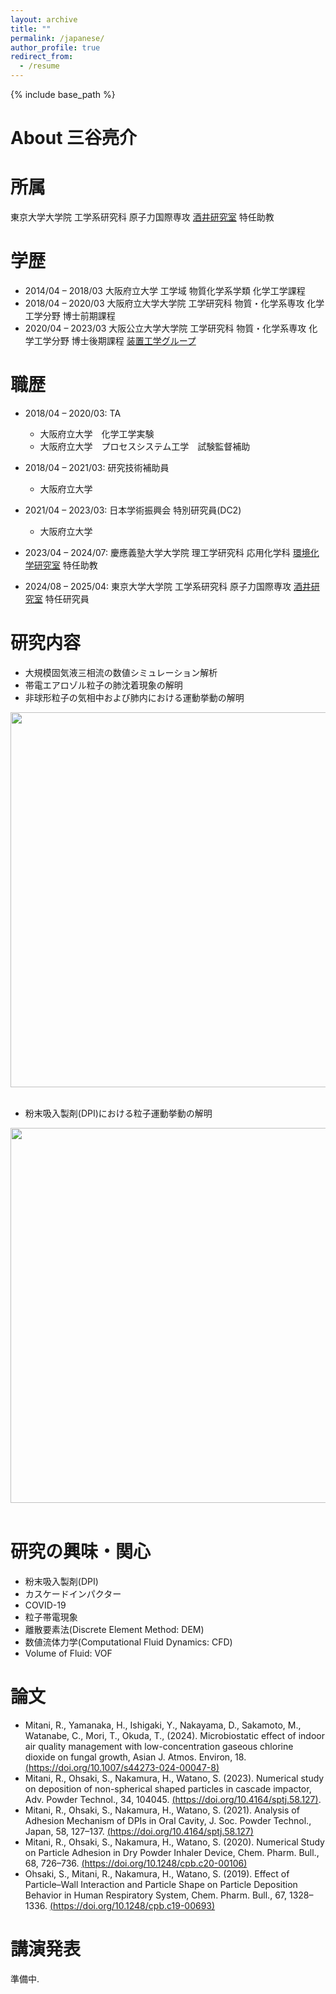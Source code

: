 ```yaml
---
layout: archive
title: ""
permalink: /japanese/
author_profile: true
redirect_from:
  - /resume
---
```


{% include base_path %}

About 三谷亮介
======


所属
======
東京大学大学院 工学系研究科 原子力国際専攻 [酒井研究室](https://dem.t.u-tokyo.ac.jp/) 特任助教 

学歴
======
* 2014/04 – 2018/03 大阪府立大学 工学域 物質化学系学類 化学工学課程
* 2018/04 – 2020/03 大阪府立大学大学院 工学研究科 物質・化学系専攻 化学工学分野 博士前期課程 
* 2020/04 – 2023/03 大阪公立大学大学院 工学研究科 物質・化学系専攻 化学工学分野 博士後期課程 [装置工学グループ](https://www.omu.ac.jp/eng/chemeng3/)  

職歴
======
* 2018/04 – 2020/03: TA
  * 大阪府立大学　化学工学実験
  * 大阪府立大学　プロセスシステム工学　試験監督補助

* 2018/04 – 2021/03: 研究技術補助員
  * 大阪府立大学  

* 2021/04 – 2023/03: 日本学術振興会 特別研究員(DC2)  
  * 大阪府立大学  

* 2023/04 – 2024/07: 慶應義塾大学大学院 理工学研究科 応用化学科 [環境化学研究室](https://www.applc.keio.ac.jp/~okuda/index.html) 特任助教
  
* 2024/08 – 2025/04: 東京大学大学院 工学系研究科 原子力国際専攻 [酒井研究室](https://dem.t.u-tokyo.ac.jp/) 特任研究員 

研究内容
======
* 大規模固気液三相流の数値シミュレーション解析
* 帯電エアロゾル粒子の肺沈着現象の解明
* 非球形粒子の気相中および肺内における運動挙動の解明


<div style="text-align: left;">
<img src='/images/lung.jpg' width="600">
</div>  
<br>  
  
  
  
* 粉末吸入製剤(DPI)における粒子運動挙動の解明  

<div style="text-align: left;">
<img src='/images/DPI.jpg' width="600">
</div>  
<br>    
  
  


研究の興味・関心
======
*  粉末吸入製剤(DPI)  
* カスケードインパクター  
* COVID-19  
* 粒子帯電現象
* 離散要素法(Discrete Element Method: DEM)  
* 数値流体力学(Computational Fluid Dynamics: CFD)
* Volume of Fluid: VOF


  
論文
======
* Mitani, R., Yamanaka, H., Ishigaki, Y., Nakayama, D., Sakamoto, M., Watanabe, C., Mori, T., Okuda, T., (2024). Microbiostatic effect of indoor air quality management with low-concentration gaseous chlorine dioxide on fungal growth, Asian J. Atmos. Environ, 18. [(https://doi.org/10.1007/s44273-024-00047-8)](https://doi.org/10.1007/s44273-024-00047-8)
* Mitani, R., Ohsaki, S., Nakamura, H., Watano, S. (2023). Numerical study on deposition of non-spherical shaped particles in cascade impactor, Adv. Powder Technol., 34, 104045. [(https://doi.org/10.4164/sptj.58.127)](https://doi.org/10.1016/j.apt.2023.104045).  
* Mitani, R., Ohsaki, S., Nakamura, H., Watano, S. (2021). Analysis of Adhesion Mechanism of DPIs in Oral Cavity, J. Soc. Powder Technol., Japan, 58, 127–137. [(https://doi.org/10.4164/sptj.58.127)](https://doi.org/10.4164/sptj.58.127)  
* Mitani, R., Ohsaki, S., Nakamura, H., Watano, S. (2020). Numerical Study on Particle Adhesion in Dry Powder Inhaler Device, Chem. Pharm. Bull., 68, 726–736. [(https://doi.org/10.1248/cpb.c20-00106)](https://doi.org/10.1248/cpb.c20-00106)  
* Ohsaki, S., Mitani, R., Nakamura, H., Watano, S. (2019). Effect of Particle–Wall Interaction and Particle Shape on Particle Deposition Behavior in Human Respiratory System, Chem. Pharm. Bull., 67, 1328–1336. [(https://doi.org/10.1248/cpb.c19-00693)](https://doi.org/10.1248/cpb.c19-00693)  
  
講演発表
======
準備中.  
  

  
